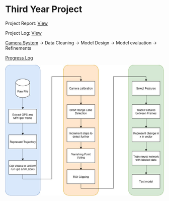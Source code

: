 # Third Year Project
Project Report: [View](https://www.overleaf.com/read/hbjgkyqcddgq#3322ea)

Project Log: [View](https://alansnotes.notion.site/typ)

[Camera System](https://github.com/AAP9002/Third-Year-Project/tree/main/camera-system) -> Data Cleaning -> Model Design -> Model evaluation -> Refinements

[Progress Log](https://github.com/AAP9002/Third-Year-Project/blob/main/progress-log.md)

![pipeline](./Pipeline.jpg)
